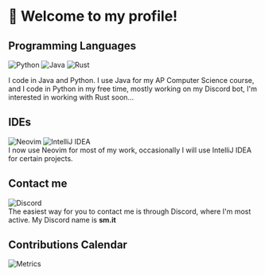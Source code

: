 # 👋 Welcome to my profile!
## Programming Languages
![Python](https://img.shields.io/badge/Python-FFD43B?style=for-the-badge&logo=python&logoColor=blue)
![Java](https://img.shields.io/badge/java-%23ED8B00.svg?style=for-the-badge&logo=openjdk&logoColor=white)
![Rust](https://img.shields.io/badge/rust-%23000000.svg?style=for-the-badge&logo=rust&logoColor=white)

I code in Java and Python. I use Java for my AP Computer Science course, and I code in Python in my free time, mostly working on my Discord bot, I'm interested in working with Rust soon...
## IDEs
![Neovim](https://img.shields.io/badge/NeoVim-%2357A143.svg?&style=for-the-badge&logo=neovim&logoColor=white)
![IntelliJ IDEA](https://img.shields.io/badge/IntelliJ_IDEA-000000.svg?style=for-the-badge&logo=intellij-idea&logoColor=white)  
I now use Neovim for most of my work, occasionally I will use IntelliJ IDEA for certain projects. 
## Contact me
![Discord](https://img.shields.io/badge/Discord-5865F2?style=for-the-badge&logo=discord&logoColor=white)  
The easiest way for you to contact me is through Discord, where I'm most active. My Discord name is **sm.it**
## Contributions Calendar
![Metrics](https://metrics.lecoq.io/smit4k?template=classic&base.header=0&base.activity=0&base.community=0&base.repositories=0&base.metadata=0&isocalendar=1&base=header%2C%20activity%2C%20community%2C%20repositories%2C%20metadata&base.indepth=false&base.hireable=false&base.skip=false&isocalendar=false&isocalendar.duration=half-year&config.timezone=America%2FNew_York)
